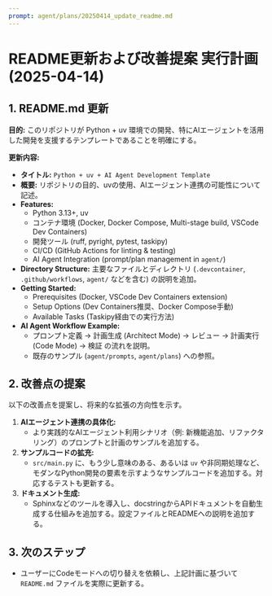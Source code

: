 ```yaml
---
prompt: agent/plans/20250414_update_readme.md
---
```

# README更新および改善提案 実行計画 (2025-04-14)

## 1. README.md 更新

**目的:**
このリポジトリが Python + uv 環境での開発、特にAIエージェントを活用した開発を支援するテンプレートであることを明確にする。

**更新内容:**

*   **タイトル:** `Python + uv + AI Agent Development Template`
*   **概要:** リポジトリの目的、uvの使用、AIエージェント連携の可能性について記述。
*   **Features:**
    *   Python 3.13+, uv
    *   コンテナ環境 (Docker, Docker Compose, Multi-stage build, VSCode Dev Containers)
    *   開発ツール (ruff, pyright, pytest, taskipy)
    *   CI/CD (GitHub Actions for linting & testing)
    *   AI Agent Integration (prompt/plan management in `agent/`)
*   **Directory Structure:** 主要なファイルとディレクトリ (`.devcontainer`, `.github/workflows`, `agent/` などを含む) の説明を追加。
*   **Getting Started:**
    *   Prerequisites (Docker, VSCode Dev Containers extension)
    *   Setup Options (Dev Containers推奨、Docker Compose手動)
    *   Available Tasks (Taskipy経由での実行方法)
*   **AI Agent Workflow Example:**
    *   プロンプト定義 -> 計画生成 (Architect Mode) -> レビュー -> 計画実行 (Code Mode) -> 検証 の流れを説明。
    *   既存のサンプル (`agent/prompts`, `agent/plans`) への参照。

## 2. 改善点の提案

以下の改善点を提案し、将来的な拡張の方向性を示す。

1.  **AIエージェント連携の具体化:**
    *   より実践的なAIエージェント利用シナリオ（例: 新機能追加、リファクタリング）のプロンプトと計画のサンプルを追加する。
2.  **サンプルコードの拡充:**
    *   `src/main.py` に、もう少し意味のある、あるいは `uv` や非同期処理など、モダンなPython開発の要素を示すようなサンプルコードを追加する。対応するテストも更新する。
3.  **ドキュメント生成:**
    *   Sphinxなどのツールを導入し、docstringからAPIドキュメントを自動生成する仕組みを追加する。設定ファイルとREADMEへの説明を追加する。

## 3. 次のステップ

*   ユーザーにCodeモードへの切り替えを依頼し、上記計画に基づいて `README.md` ファイルを実際に更新する。
